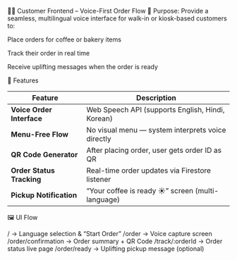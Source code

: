 🧍‍♂️ Customer Frontend – Voice-First Order Flow
🔧 Purpose:
Provide a seamless, multilingual voice interface for walk-in or kiosk-based customers to:

Place orders for coffee or bakery items

Track their order in real time

Receive uplifting messages when the order is ready

📱 Features

| Feature                   | Description                                       |
| ------------------------- | ------------------------------------------------- |
| **Voice Order Interface** | Web Speech API (supports English, Hindi, Korean)  |
| **Menu-Free Flow**        | No visual menu — system interprets voice directly |
| **QR Code Generator**     | After placing order, user gets order ID as QR     |
| **Order Status Tracking** | Real-time order updates via Firestore listener    |
| **Pickup Notification**   | “Your coffee is ready ☀️” screen (multi-language) |

🖼️ UI Flow

/                     → Language selection & “Start Order”
/order                → Voice capture screen
/order/confirmation   → Order summary + QR Code
/track/:orderId       → Order status live page
/order/ready          → Uplifting pickup message (optional)
